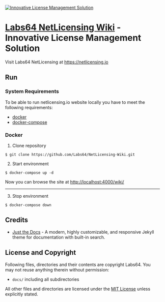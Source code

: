 <a href="https://netlicensing.io"><img src="https://netlicensing.io/img/netlicensing-stage-twitter.jpg" alt="Innovative License Management Solution"></a>

# [Labs64 NetLicensing Wiki](https://netlicensing.io/wiki/) - Innovative License Management Solution

Visit Labs64 NetLicensing at https://netlicensing.io

## Run

### System Requirements
To be able to run netlicensing.io website locally you have to meet the following requirements:
* [docker](https://www.docker.com)
* [docker-compose](https://docs.docker.com/compose/)

### Docker

1. Clone repository
```
$ git clone https://github.com/Labs64/NetLicensing-Wiki.git
```

2. Start environment
```
$ docker-compose up -d
```

Now you can browse the site at [http://localhost:4000/wiki/](http://localhost:4000/wiki/)

---

3. Stop environment
```
$ docker-compose down
```

## Credits

- [Just the Docs](https://github.com/pmarsceill/just-the-docs) - A modern, highly customizable, and responsive Jekyll theme for documentation with built-in search.

## License and Copyright

Following files, directories and their contents are copyright Labs64. You may not reuse anything therein without permission:

* `docs/` including all subdirectories

All other files and directories are licensed under the [MIT License](https://www.opensource.org/licenses/mit-license.php) unless explicitly stated.
